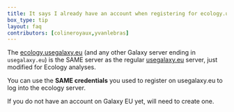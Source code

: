 ```yaml
---
title: It says I already have an account when registering for ecology.usegalaxy.eu
box_type: tip
layout: faq
contributors: [colineroyaux,yvanlebras]
---
```


The [ecology.usegalaxy.eu](https://usegalaxy.eu) (and any other Galaxy server ending in `usegalaxy.eu`) is the SAME server as the regular [usegalaxy.eu](https://usegalaxy.eu) server, just modified for Ecology analyses.

You can use the **SAME credentials** you used to register on usegalaxy.eu to log into the ecology server.

If you do not have an account on Galaxy EU yet, will need to create one.


